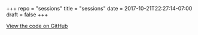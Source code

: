 +++
repo = "sessions"
title = "sessions"
date = 2017-10-21T22:27:14-07:00
draft = false
+++

[View the code on GitHub](https://github.com/impractical/sessions)
